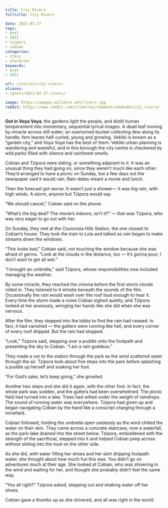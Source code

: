 ```yaml
---
title: City Rivers
fulltitle: City Rivers

date: 2021-03-27
tags:
- post
- 2021
- tzipora
- cobian
categories:
- story
- character
keywords:
- post
- 2021

url: /stories/city-rivers/
aliases:
- /posts/2021-03-27-rivers/

image: https://images.millmint.net/rivers.jpg
reddit: https://www.reddit.com/r/vekllei/comments/medv4h/city_rivers/
---
```


**Out in Voya Voya**, the gardens light the people, and distill human temperament into momentary, sequential lyrical images. A dead leaf moving by miracle across still water; an overturned bucket collecting dew along its handle; fern leaves half-curled, young and growing. Vekllei is known as a “garden city,” and Voya Voya has the best of them. Vekllei urban planning is wandering and wasteful, and in this borough the city centre is checkered by wild parks filled with silence and rainforest smells.

Cobian and Tzipora were dating, or something adjacent to it. It was an unusual thing they had going on, since they weren’t much like each other. They’d arranged to have a picnic on Sunday, but a few days out the newspaper said it would rain. Rain-dates meant a movie and lunch.

Then the forecast got worse. It wasn’t just a shower— it was big rain, with high winds. A storm, anyone but Tzipora would say.

“We should cancel,” Cobian said on the phone.

“What’s the big deal? The movie’s indoors, isn’t it?” — that was Tzipora, who was very eager to go out with her.

On Sunday, they met at the Couisvisia Hills Station, the one closest to Cobian’s house. They took the train to Lola and talked as rain began to make streams down the windows.

“This looks bad,” Cobian said, not touching the window because she was afraid of germs. “Look at the clouds in the distance, too — It’s gonna pour; I don’t want to get all wet.”

“I brought an umbrella,” said Tzipora, whose responsibilities now included managing the weather.

By some miracle, they reached the cinema before the first storm clouds rolled in. They listened to it whistle beneath the sounds of the film. Occasionally the rain would wash over the roof loud enough to hear it. Every time the storm made a noise Cobian sighed quietly, and Tzipora looked at her anxiously, wringing her hands like she did when she was nervous.

After the film, they stepped into the lobby to find the rain had ceased. In fact, it had vanished — the gutters were running like hell, and every corner of every roof dripped. But the rain had stopped.

“Look,” Tzipora said, stepping over a puddle onto the footpath and presenting the sky to Cobian. “I am a rain goddess.”

They made a run to the station through the park as the wind scattered water through the air. Tzipora took about five steps into the park before splashing a puddle up herself and soaking her foot.

“For God’s sake, let’s keep going,” she growled.

Another two steps and she did it again, with the other foot. In fact, the whole park was sodden, and the gutters had been overwhelmed. The picnic field had turned into a lake. Trees had wilted under the weight of raindrops. The sound of running water was everywhere. Tzipora had given up and began navigating Cobian by the hand like a conscript charging through a minefield.

Cobian followed, holding the umbrella open uselessly as the wind chilled the water on their skin. They came across a concrete staircase, now a waterfall, as the park-lake drained into the street below. Tzipora, emboldened with the strength of the sacrificial, stepped into it and helped Cobian jump across without sliding into the mud on the other side.

As she did, with water filling her shoes and her skirt dripping footpath water, she thought about how much fun this was. You didn’t go on adventures much at their age. She looked at Cobian, who was shivering in the wind and waiting for her, and thought she probably didn’t feel the same way.

“You all right?” Tzipora asked, stepping out and shaking water off her shoes.

Cobian gave a thumbs up as she shivered, and all was right in the world.

